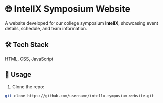 # 🌐 IntellX Symposium Website

A website developed for our college symposium **IntellX**, showcasing event details, schedule, and team information.

## 🛠️ Tech Stack
HTML, CSS, JavaScript

## 🚀 Usage
1. Clone the repo:  
```bash
git clone https://github.com/username/intellx-symposium-website.git
